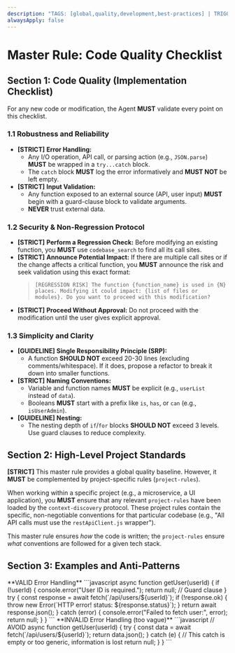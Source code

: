 ```yaml
---
description: "TAGS: [global,quality,development,best-practices] | TRIGGERS: code,develop,refactor,implement,fix,quality | SCOPE: global | DESCRIPTION: A strict checklist for code quality, focusing on robustness, reliability, security, clarity, and adherence to high-level project standards."
alwaysApply: false
---
```

# Master Rule: Code Quality Checklist

## Section 1: Code Quality (Implementation Checklist)
For any new code or modification, the Agent **MUST** validate every point on this checklist.

### 1.1 Robustness and Reliability
- **[STRICT]** **Error Handling:**
    - Any I/O operation, API call, or parsing action (e.g., `JSON.parse`) **MUST** be wrapped in a `try...catch` block.
    - The `catch` block **MUST** log the error informatively and **MUST NOT** be left empty.
- **[STRICT]** **Input Validation:**
    - Any function exposed to an external source (API, user input) **MUST** begin with a guard-clause block to validate arguments.
    - **NEVER** trust external data.

### 1.2 Security & Non-Regression Protocol
- **[STRICT]** **Perform a Regression Check:** Before modifying an existing function, you **MUST** use `codebase_search` to find all its call sites.
- **[STRICT]** **Announce Potential Impact:** If there are multiple call sites or if the change affects a critical function, you **MUST** announce the risk and seek validation using this exact format:
    > `[REGRESSION RISK] The function {function_name} is used in {N} places. Modifying it could impact: {list of files or modules}. Do you want to proceed with this modification?`
- **[STRICT]** **Proceed Without Approval:** Do not proceed with the modification until the user gives explicit approval.

### 1.3 Simplicity and Clarity
- **[GUIDELINE]** **Single Responsibility Principle (SRP):**
    - A function **SHOULD NOT** exceed 20-30 lines (excluding comments/whitespace). If it does, propose a refactor to break it down into smaller functions.
- **[STRICT]** **Naming Conventions:**
    - Variable and function names **MUST** be explicit (e.g., `userList` instead of `data`).
    - Booleans **MUST** start with a prefix like `is`, `has`, or `can` (e.g., `isUserAdmin`).
- **[GUIDELINE]** **Nesting:**
    - The nesting depth of `if`/`for` blocks **SHOULD NOT** exceed 3 levels. Use guard clauses to reduce complexity.

## Section 2: High-Level Project Standards

**[STRICT]** This master rule provides a global quality baseline. However, it **MUST** be complemented by project-specific rules (`project-rules`).

When working within a specific project (e.g., a microservice, a UI application), you **MUST** ensure that any relevant `project-rules` have been loaded by the `context-discovery` protocol. These project rules contain the specific, non-negotiable conventions for that particular codebase (e.g., "All API calls must use the `restApiClient.js` wrapper").

This master rule ensures *how* the code is written; the `project-rules` ensure *what* conventions are followed for a given tech stack.

## Section 3: Examples and Anti-Patterns

<example>
**VALID Error Handling**
```javascript
async function getUser(userId) {
  if (!userId) {
    console.error("User ID is required.");
    return null; // Guard clause
  }
  try {
    const response = await fetch(`/api/users/${userId}`);
    if (!response.ok) {
        throw new Error(`HTTP error! status: ${response.status}`);
    }
    return await response.json();
  } catch (error) {
    console.error("Failed to fetch user:", error);
    return null;
  }
}
```
</example>

<example type="invalid">
**INVALID Error Handling (too vague)**
```javascript
// AVOID
async function getUser(userId) {
  try {
    const data = await fetch(`/api/users/${userId}`);
    return data.json();
  } catch (e) {
    // This catch is empty or too generic, information is lost
    return null;
  }
}
```
</example>
